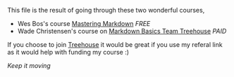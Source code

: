This file is the result of going through these two wonderful courses,  

* Wes Bos's course [Mastering Markdown](https://masteringmarkdown.com/)  *FREE*
* Wade Christensen's course on [Markdown Basics Team Treehouse](https://teamtreehouse.com/library/markdown-basics) *PAID*

If you choose to join [Treehouse](http://referrals.trhou.se/hazimsami) it would be great if you use my referal link as it would help with funding my course :)  

*Keep it moving* 
